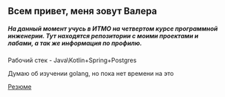 ## Всем привет, меня зовут Валера
##### На данный момент учусь в ИТМО на четвертом курсе программной инженерии. Тут находятся репозитории с моими проектами и лабами, а так же информация по профилю.

Рабочий стек - Java\Kotlin+Spring+Postgres

Думаю об изучении golang, но пока нет времени на это

[Резюме](https://drive.google.com/file/d/1cMhx_pjA_moiggxYMPsioiCa3lJpq6On/view?usp=sharing)
